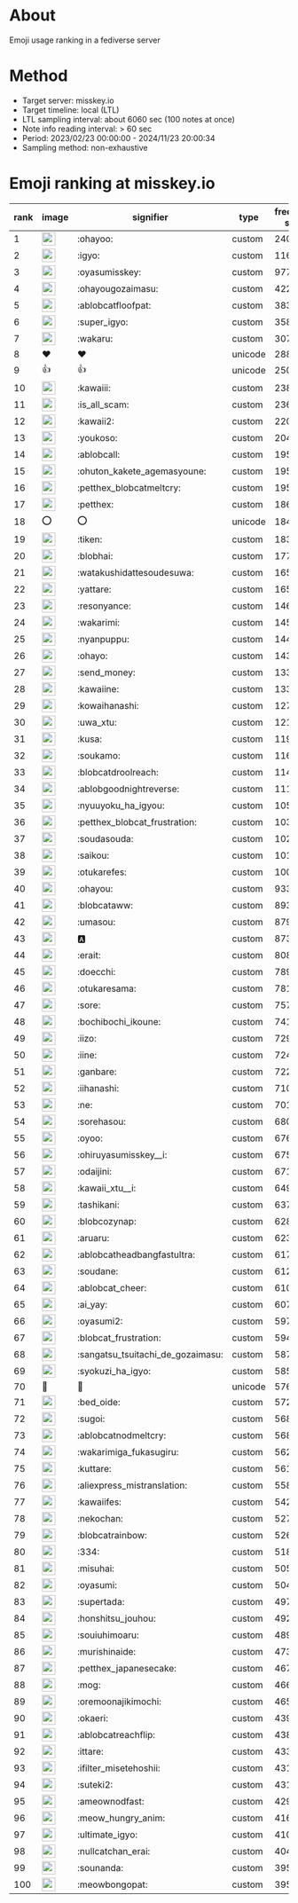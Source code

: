 # About
Emoji usage ranking in a fediverse server

# Method
- Target server: misskey.io
- Target timeline: local (LTL)
- LTL sampling interval: about 6060 sec (100 notes at once)
- Note info reading interval: > 60 sec
- Period: 2023/02/23 00:00:00 - 2024/11/23 20:00:34 
- Sampling method: non-exhaustive

# Emoji ranking at misskey.io

|rank|image|signifier|type|frequency score|
|----|----|----|----|----|
|1|<img height="24" src="https://misskey.io/emoji/ohayoo.webp">|:ohayoo:|custom|240493|
|2|<img height="24" src="https://misskey.io/emoji/igyo.webp">|:igyo:|custom|116212|
|3|<img height="24" src="https://misskey.io/emoji/oyasumisskey.webp">|:oyasumisskey:|custom|97782|
|4|<img height="24" src="https://misskey.io/emoji/ohayougozaimasu.webp">|:ohayougozaimasu:|custom|42212|
|5|<img height="24" src="https://misskey.io/emoji/ablobcatfloofpat.webp">|:ablobcatfloofpat:|custom|38312|
|6|<img height="24" src="https://misskey.io/emoji/super_igyo.webp">|:super_igyo:|custom|35869|
|7|<img height="24" src="https://misskey.io/emoji/wakaru.webp">|:wakaru:|custom|30701|
|8|❤|❤|unicode|28882|
|9|👍|👍|unicode|25092|
|10|<img height="24" src="https://misskey.io/emoji/kawaiii.webp">|:kawaiii:|custom|23876|
|11|<img height="24" src="https://misskey.io/emoji/is_all_scam.webp">|:is_all_scam:|custom|23672|
|12|<img height="24" src="https://misskey.io/emoji/kawaii2.webp">|:kawaii2:|custom|22002|
|13|<img height="24" src="https://misskey.io/emoji/youkoso.webp">|:youkoso:|custom|20470|
|14|<img height="24" src="https://misskey.io/emoji/ablobcall.webp">|:ablobcall:|custom|19520|
|15|<img height="24" src="https://misskey.io/emoji/ohuton_kakete_agemasyoune.webp">|:ohuton_kakete_agemasyoune:|custom|19514|
|16|<img height="24" src="https://misskey.io/emoji/petthex_blobcatmeltcry.webp">|:petthex_blobcatmeltcry:|custom|19505|
|17|<img height="24" src="https://misskey.io/emoji/petthex.webp">|:petthex:|custom|18620|
|18|⭕|⭕|unicode|18401|
|19|<img height="24" src="https://misskey.io/emoji/tiken.webp">|:tiken:|custom|18374|
|20|<img height="24" src="https://misskey.io/emoji/blobhai.webp">|:blobhai:|custom|17735|
|21|<img height="24" src="https://misskey.io/emoji/watakushidattesoudesuwa.webp">|:watakushidattesoudesuwa:|custom|16545|
|22|<img height="24" src="https://misskey.io/emoji/yattare.webp">|:yattare:|custom|16523|
|23|<img height="24" src="https://misskey.io/emoji/resonyance.webp">|:resonyance:|custom|14662|
|24|<img height="24" src="https://misskey.io/emoji/wakarimi.webp">|:wakarimi:|custom|14599|
|25|<img height="24" src="https://misskey.io/emoji/nyanpuppu.webp">|:nyanpuppu:|custom|14443|
|26|<img height="24" src="https://misskey.io/emoji/ohayo.webp">|:ohayo:|custom|14312|
|27|<img height="24" src="https://misskey.io/emoji/send_money.webp">|:send_money:|custom|13397|
|28|<img height="24" src="https://misskey.io/emoji/kawaiine.webp">|:kawaiine:|custom|13319|
|29|<img height="24" src="https://misskey.io/emoji/kowaihanashi.webp">|:kowaihanashi:|custom|12784|
|30|<img height="24" src="https://misskey.io/emoji/uwa_xtu.webp">|:uwa_xtu:|custom|12149|
|31|<img height="24" src="https://misskey.io/emoji/kusa.webp">|:kusa:|custom|11978|
|32|<img height="24" src="https://misskey.io/emoji/soukamo.webp">|:soukamo:|custom|11670|
|33|<img height="24" src="https://misskey.io/emoji/blobcatdroolreach.webp">|:blobcatdroolreach:|custom|11481|
|34|<img height="24" src="https://misskey.io/emoji/ablobgoodnightreverse.webp">|:ablobgoodnightreverse:|custom|11134|
|35|<img height="24" src="https://misskey.io/emoji/nyuuyoku_ha_igyou.webp">|:nyuuyoku_ha_igyou:|custom|10554|
|36|<img height="24" src="https://misskey.io/emoji/petthex_blobcat_frustration.webp">|:petthex_blobcat_frustration:|custom|10364|
|37|<img height="24" src="https://misskey.io/emoji/soudasouda.webp">|:soudasouda:|custom|10269|
|38|<img height="24" src="https://misskey.io/emoji/saikou.webp">|:saikou:|custom|10175|
|39|<img height="24" src="https://misskey.io/emoji/otukarefes.webp">|:otukarefes:|custom|10039|
|40|<img height="24" src="https://misskey.io/emoji/ohayou.webp">|:ohayou:|custom|9330|
|41|<img height="24" src="https://misskey.io/emoji/blobcataww.webp">|:blobcataww:|custom|8937|
|42|<img height="24" src="https://misskey.io/emoji/umasou.webp">|:umasou:|custom|8797|
|43|<img height="24" src="https://misskey.io/emoji/a.webp">|:a:|custom|8735|
|44|<img height="24" src="https://misskey.io/emoji/erait.webp">|:erait:|custom|8087|
|45|<img height="24" src="https://misskey.io/emoji/doecchi.webp">|:doecchi:|custom|7892|
|46|<img height="24" src="https://misskey.io/emoji/otukaresama.webp">|:otukaresama:|custom|7814|
|47|<img height="24" src="https://misskey.io/emoji/sore.webp">|:sore:|custom|7571|
|48|<img height="24" src="https://misskey.io/emoji/bochibochi_ikoune.webp">|:bochibochi_ikoune:|custom|7411|
|49|<img height="24" src="https://misskey.io/emoji/iizo.webp">|:iizo:|custom|7298|
|50|<img height="24" src="https://misskey.io/emoji/iine.webp">|:iine:|custom|7242|
|51|<img height="24" src="https://misskey.io/emoji/ganbare.webp">|:ganbare:|custom|7225|
|52|<img height="24" src="https://misskey.io/emoji/iihanashi.webp">|:iihanashi:|custom|7104|
|53|<img height="24" src="https://misskey.io/emoji/ne.webp">|:ne:|custom|7010|
|54|<img height="24" src="https://misskey.io/emoji/sorehasou.webp">|:sorehasou:|custom|6804|
|55|<img height="24" src="https://misskey.io/emoji/oyoo.webp">|:oyoo:|custom|6761|
|56|<img height="24" src="https://misskey.io/emoji/ohiruyasumisskey__i.webp">|:ohiruyasumisskey__i:|custom|6752|
|57|<img height="24" src="https://misskey.io/emoji/odaijini.webp">|:odaijini:|custom|6717|
|58|<img height="24" src="https://misskey.io/emoji/kawaii_xtu__i.webp">|:kawaii_xtu__i:|custom|6494|
|59|<img height="24" src="https://misskey.io/emoji/tashikani.webp">|:tashikani:|custom|6377|
|60|<img height="24" src="https://misskey.io/emoji/blobcozynap.webp">|:blobcozynap:|custom|6289|
|61|<img height="24" src="https://misskey.io/emoji/aruaru.webp">|:aruaru:|custom|6237|
|62|<img height="24" src="https://misskey.io/emoji/ablobcatheadbangfastultra.webp">|:ablobcatheadbangfastultra:|custom|6172|
|63|<img height="24" src="https://misskey.io/emoji/soudane.webp">|:soudane:|custom|6122|
|64|<img height="24" src="https://misskey.io/emoji/ablobcat_cheer.webp">|:ablobcat_cheer:|custom|6100|
|65|<img height="24" src="https://misskey.io/emoji/ai_yay.webp">|:ai_yay:|custom|6078|
|66|<img height="24" src="https://misskey.io/emoji/oyasumi2.webp">|:oyasumi2:|custom|5979|
|67|<img height="24" src="https://misskey.io/emoji/blobcat_frustration.webp">|:blobcat_frustration:|custom|5949|
|68|<img height="24" src="https://misskey.io/emoji/sangatsu_tsuitachi_de_gozaimasu.webp">|:sangatsu_tsuitachi_de_gozaimasu:|custom|5879|
|69|<img height="24" src="https://misskey.io/emoji/syokuzi_ha_igyo.webp">|:syokuzi_ha_igyo:|custom|5855|
|70|🎉|🎉|unicode|5765|
|71|<img height="24" src="https://misskey.io/emoji/bed_oide.webp">|:bed_oide:|custom|5720|
|72|<img height="24" src="https://misskey.io/emoji/sugoi.webp">|:sugoi:|custom|5684|
|73|<img height="24" src="https://misskey.io/emoji/ablobcatnodmeltcry.webp">|:ablobcatnodmeltcry:|custom|5684|
|74|<img height="24" src="https://misskey.io/emoji/wakarimiga_fukasugiru.webp">|:wakarimiga_fukasugiru:|custom|5629|
|75|<img height="24" src="https://misskey.io/emoji/kuttare.webp">|:kuttare:|custom|5615|
|76|<img height="24" src="https://misskey.io/emoji/aliexpress_mistranslation.webp">|:aliexpress_mistranslation:|custom|5581|
|77|<img height="24" src="https://misskey.io/emoji/kawaiifes.webp">|:kawaiifes:|custom|5424|
|78|<img height="24" src="https://misskey.io/emoji/nekochan.webp">|:nekochan:|custom|5276|
|79|<img height="24" src="https://misskey.io/emoji/blobcatrainbow.webp">|:blobcatrainbow:|custom|5267|
|80|<img height="24" src="https://misskey.io/emoji/334.webp">|:334:|custom|5182|
|81|<img height="24" src="https://misskey.io/emoji/misuhai.webp">|:misuhai:|custom|5055|
|82|<img height="24" src="https://misskey.io/emoji/oyasumi.webp">|:oyasumi:|custom|5044|
|83|<img height="24" src="https://misskey.io/emoji/supertada.webp">|:supertada:|custom|4974|
|84|<img height="24" src="https://misskey.io/emoji/honshitsu_jouhou.webp">|:honshitsu_jouhou:|custom|4922|
|85|<img height="24" src="https://misskey.io/emoji/souiuhimoaru.webp">|:souiuhimoaru:|custom|4897|
|86|<img height="24" src="https://misskey.io/emoji/murishinaide.webp">|:murishinaide:|custom|4736|
|87|<img height="24" src="https://misskey.io/emoji/petthex_japanesecake.webp">|:petthex_japanesecake:|custom|4670|
|88|<img height="24" src="https://misskey.io/emoji/mog.webp">|:mog:|custom|4663|
|89|<img height="24" src="https://misskey.io/emoji/oremoonajikimochi.webp">|:oremoonajikimochi:|custom|4655|
|90|<img height="24" src="https://misskey.io/emoji/okaeri.webp">|:okaeri:|custom|4398|
|91|<img height="24" src="https://misskey.io/emoji/ablobcatreachflip.webp">|:ablobcatreachflip:|custom|4385|
|92|<img height="24" src="https://misskey.io/emoji/ittare.webp">|:ittare:|custom|4334|
|93|<img height="24" src="https://misskey.io/emoji/ifilter_misetehoshii.webp">|:ifilter_misetehoshii:|custom|4315|
|94|<img height="24" src="https://misskey.io/emoji/suteki2.webp">|:suteki2:|custom|4310|
|95|<img height="24" src="https://misskey.io/emoji/ameownodfast.webp">|:ameownodfast:|custom|4293|
|96|<img height="24" src="https://misskey.io/emoji/meow_hungry_anim.webp">|:meow_hungry_anim:|custom|4167|
|97|<img height="24" src="https://misskey.io/emoji/ultimate_igyo.webp">|:ultimate_igyo:|custom|4104|
|98|<img height="24" src="https://misskey.io/emoji/nullcatchan_erai.webp">|:nullcatchan_erai:|custom|4045|
|99|<img height="24" src="https://misskey.io/emoji/sounanda.webp">|:sounanda:|custom|3958|
|100|<img height="24" src="https://misskey.io/emoji/meowbongopat.webp">|:meowbongopat:|custom|3957|
